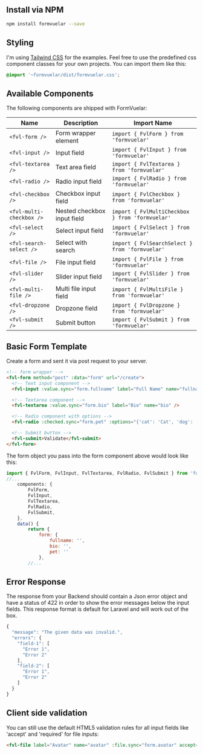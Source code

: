 ## Install via NPM

```bash
npm install formvuelar --save
```

## Styling

I'm using <a href="https://tailwindcss.com">Tailwind CSS</a> for the examples.
Feel free to use the predefined css component classes for your own projects.
You can import them like this:

```css
@import '~formvuelar/dist/formvuelar.css';
```

## Available Components

The following components are shipped with FormVuelar:

| Name                     | Description                 | Import Name                                     |
| ------------------------ | --------------------------- | ----------------------------------------------- |
| `<fvl-form />`           | Form wrapper element        | `import { FvlForm } from 'formvuelar'`          |
| `<fvl-input />`          | Input field                 | `import { FvlInput } from 'formvuelar'`         |
| `<fvl-textarea />`       | Text area field             | `import { FvlTextarea } from 'formvuelar'`      |
| `<fvl-radio />`          | Radio input field           | `import { FvlRadio } from 'formvuelar'`         |
| `<fvl-checkbox />`       | Checkbox input field        | `import { FvlCheckbox } from 'formvuelar'`      |
| `<fvl-multi-checkbox />` | Nested checkbox input field | `import { FvlMultiCheckbox } from 'formvuelar'` |
| `<fvl-select />`         | Select input field          | `import { FvlSelect } from 'formvuelar'`        |
| `<fvl-search-select />`  | Select with search          | `import { FvlSearchSelect } from 'formvuelar'`  |
| `<fvl-file />`           | File input field            | `import { FvlFile } from 'formvuelar'`          |
| `<fvl-slider />`         | Slider input field          | `import { FvlSlider } from 'formvuelar'`        |
| `<fvl-multi-file />`     | Multi file input field      | `import { FvlMultiFile } from 'formvuelar'`     |
| `<fvl-dropzone />`       | Dropzone field              | `import { FvlDropzone } from 'formvuelar'`      |
| `<fvl-submit />`         | Submit button               | `import { FvlSubmit } from 'formvuelar'`        |

## Basic Form Template

Create a form and sent it via post request to your server.

```html
<!-- form wrapper -->
<fvl-form method="post" :data="form" url="/create">
  <!-- Text input component -->
  <fvl-input :value.sync="form.fullname" label="Full Name" name="fullname" />

  <!-- Textarea component -->
  <fvl-textarea :value.sync="form.bio" label="Bio" name="bio" />

  <!-- Radio component with options -->
  <fvl-radio :checked.sync="form.pet" :options="{'cat': 'Cat', 'dog': 'Dog'}" label="Favorite pet" name="pet" />

  <!-- Submit button -->
  <fvl-submit>Validate</fvl-submit>
</fvl-form>
```

The form object you pass into the form component above would look like this:

```javascript
import { FvlForm, FvlInput, FvlTextarea, FvlRadio, FvlSubmit } from 'formvuelar'
//...
    components: {
        FvlForm,
        FvlInput,
        FvlTextarea,
        FvlRadio,
        FvlSubmit,
    },
    data() {
        return {
            form: {
                fullname: '',
                bio: '',
                pet: ''
            },
        //...
```

## Error Response

The response from your Backend should contain a Json error object and have a status of 422 in order to show the error messages below the input fields. This response format is default for Laravel and will work out of the box.

```javascript
{
  "message": "The given data was invalid.",
  "errors": {
    "field-1": [
      "Error 1",
      "Error 2"
    ],
    "field-2": [
      "Error 1",
      "Error 2"
    ]
  }
}
```

## Client side validation

You can still use the default HTML5 validation rules for all input fields like 'accept' and 'required' for file inputs:

```html
<fvl-file label="Avatar" name="avatar" :file.sync="form.avatar" accept="image/*" required />
```
